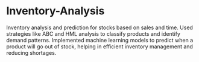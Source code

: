 # Inventory-Analysis
Inventory analysis and prediction for stocks based on sales and time. Used strategies like ABC and HML analysis to classify products and identify demand patterns. Implemented machine learning models to predict when a product will go out of stock, helping in efficient inventory management and reducing shortages.
